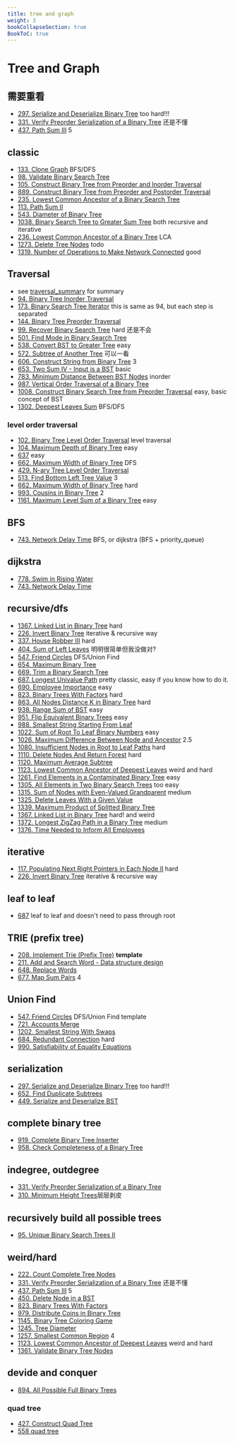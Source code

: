 ```yaml
---
title: tree and graph
weight: 3
bookCollapseSection: true
BookToC: true
---
```

# Tree and Graph

## 需要重看
- [297. Serialize and Deserialize Binary Tree](297) too hard!!!
- [331. Verify Preorder Serialization of a Binary Tree](331) 还是不懂
- [437. Path Sum III](437) 5


## classic
- [133. Clone Graph](133) BFS/DFS
- [98. Validate Binary Search Tree](98)
- [105. Construct Binary Tree from Preorder and Inorder Traversal](105)
- [889. Construct Binary Tree from Preorder and Postorder Traversal](889)
- [235. Lowest Common Ancestor of a Binary Search Tree](235)
- [113. Path Sum II](113)
- [543. Diameter of Binary Tree](543)
- [1038. Binary Search Tree to Greater Sum Tree](1038) both recursive and iterative
- [236. Lowest Common Ancestor of a Binary Tree](236) LCA
- [1273. Delete Tree Nodes](1273) todo
- [1319. Number of Operations to Make Network Connected](1319) good


## Traversal
- see [traversal_summary](traversal) for summary
- [94. Binary Tree Inorder Traversal](94)
- [173. Binary Search Tree Iterator](173) this is same as 94, but each step is separated
- [144. Binary Tree Preorder Traversal](144)
- [99. Recover Binary Search Tree](99) hard 还是不会
- [501. Find Mode in Binary Search Tree](501)
- [538. Convert BST to Greater Tree](538) easy
- [572. Subtree of Another Tree](572) 可以一看
- [606. Construct String from Binary Tree](606) 3
- [653. Two Sum IV - Input is a BST](653) basic
- [783. Minimum Distance Between BST Nodes](783) inorder
- [987. Vertical Order Traversal of a Binary Tree](987)
- [1008. Construct Binary Search Tree from Preorder Traversal](1008) easy, basic concept of BST
- [1302. Deepest Leaves Sum](1302) BFS/DFS

### level order traversal
- [102. Binary Tree Level Order Traversal](120) level traversal
- [104. Maximum Depth of Binary Tree](104) easy
- [637](637) easy
- [662. Maximum Width of Binary Tree](662) DFS 
- [429. N-ary Tree Level Order Traversal](429)
- [513. Find Bottom Left Tree Value](513) 3
- [662. Maximum Width of Binary Tree](662) hard
- [993. Cousins in Binary Tree](993) 2
- [1161. Maximum Level Sum of a Binary Tree](1161) easy


## BFS
- [743. Network Delay Time](764) BFS, or dijkstra (BFS + priority_queue)

## dijkstra
- [778. Swim in Rising Water](778)
- [743. Network Delay Time](743)



## recursive/dfs
- [1367. Linked List in Binary Tree](1367) hard
- [226. Invert Binary Tree](266) iterative & recursive way
- [337. House Robber III](337) hard
- [404. Sum of Left Leaves](404) 明明很简单但我没做对?
- [547. Friend Circles](547) DFS/Union Find
- [654. Maximum Binary Tree](654) 
- [669. Trim a Binary Search Tree](669)
- [687. Longest Univalue Path](687) pretty classic, easy if you know how to do it.
- [690. Employee Importance](690) easy
- [823. Binary Trees With Factors](823) hard
- [863. All Nodes Distance K in Binary Tree](863) hard
- [938. Range Sum of BST](938) easy
- [951. Flip Equivalent Binary Trees](951) easy
- [988. Smallest String Starting From Leaf](988)
- [1022. Sum of Root To Leaf Binary Numbers](1022) easy
- [1026. Maximum Difference Between Node and Ancestor](1026) 2.5
- [1080. Insufficient Nodes in Root to Leaf Paths](1080) hard
- [1110. Delete Nodes And Return Forest](1110) hard
- [1120. Maximum Average Subtree](1120)
- [1123. Lowest Common Ancestor of Deepest Leaves](1123) weird and hard
- [1261. Find Elements in a Contaminated Binary Tree](1261) easy
- [1305. All Elements in Two Binary Search Trees](1305) too easy
- [1315. Sum of Nodes with Even-Valued Grandparent](1315) medium
- [1325. Delete Leaves With a Given Value](1325)
- [1339. Maximum Product of Splitted Binary Tree](1339)
- [1367. Linked List in Binary Tree](1367) hard! and weird
- [1372. Longest ZigZag Path in a Binary Tree](1372) medium
- [1376. Time Needed to Inform All Employees](1376)


## iterative
- [117. Populating Next Right Pointers in Each Node II](117) hard
- [226. Invert Binary Tree](266) iterative & recursive way

## leaf to leaf 
- [687](687) leaf to leaf and doesn't need to pass through root

## TRIE (prefix tree)
- [208. Implement Trie (Prefix Tree)](208) **template**
- [211. Add and Search Word - Data structure design](211)
- [648. Replace Words](648)
- [677. Map Sum Pairs](677) 4


## Union Find
- [547. Friend Circles](547) DFS/Union Find template
- [721. Accounts Merge](721)
- [1202. Smallest String With Swaps](docs/1202)
- [684. Redundant Connection](684) hard
- [990. Satisfiability of Equality Equations](990)


## serialization
- [297. Serialize and Deserialize Binary Tree](297) too hard!!!
- [652. Find Duplicate Subtrees](652)
- [449. Serialize and Deserialize BST](449)

## complete binary tree
- [919. Complete Binary Tree Inserter](919)
- [958. Check Completeness of a Binary Tree](958)

## indegree, outdegree
- [331. Verify Preorder Serialization of a Binary Tree](331)
- [310. Minimum Height Trees](310)层层剥皮


## recursively build all possible trees
- [95. Unique Binary Search Trees II](95)

## weird/hard
- [222. Count Complete Tree Nodes](222)
- [331. Verify Preorder Serialization of a Binary Tree](331) 还是不懂
- [437. Path Sum III](437) 5
- [450. Delete Node in a BST](450)
- [823. Binary Trees With Factors](823)
- [979. Distribute Coins in Binary Tree](979)
- [1145. Binary Tree Coloring Game](1145) 
- [1245. Tree Diameter](1245)
- [1257. Smallest Common Region](1257) 4
- [1123. Lowest Common Ancestor of Deepest Leaves](1123) weird and hard
- [1361. Validate Binary Tree Nodes](1361)

## devide and conquer
- [894. All Possible Full Binary Trees](894)

### quad tree
- [427. Construct Quad Tree](427)
- [558 quad tree](558)
